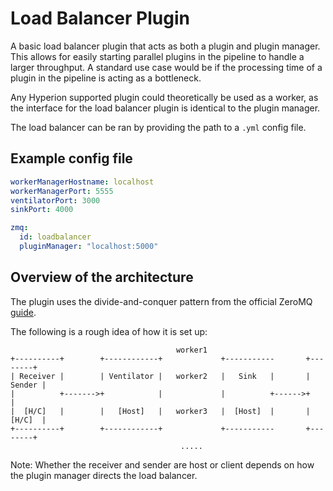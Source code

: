 # Load Balancer Plugin

A basic load balancer plugin that acts as both a plugin and plugin manager.
This allows for easily starting parallel plugins in the pipeline to handle a larger throughput.
A standard use case would be if the processing time of a plugin in the pipeline is acting as a bottleneck.

Any Hyperion supported plugin could theoretically be used as a worker, as the interface for the load balancer plugin is
identical to the plugin manager.

The load balancer can be ran by providing the path to a `.yml` config file.

## Example config file
```yaml
workerManagerHostname: localhost
workerManagerPort: 5555
ventilatorPort: 3000
sinkPort: 4000

zmq:
  id: loadbalancer
  pluginManager: "localhost:5000"
```

## Overview of the architecture

The plugin uses the divide-and-conquer pattern from the official ZeroMQ
[guide](http://zguide.zeromq.org/page:all#Divide-and-Conquer).

The following is a rough idea of how it is set up:

```
                                     worker1
+----------+        +------------+             +-----------       +--------+
| Receiver |        | Ventilator |   worker2   |   Sink   |       | Sender |
|          +------->+            |             |          +------>+        |
|  [H/C]   |        |   [Host]   |   worker3   |  [Host]  |       | [H/C]  |
+----------+        +------------+             +-----------       +--------+
                                      .....
```

Note: Whether the receiver and sender are host or client
depends on how the plugin manager directs the load balancer.
